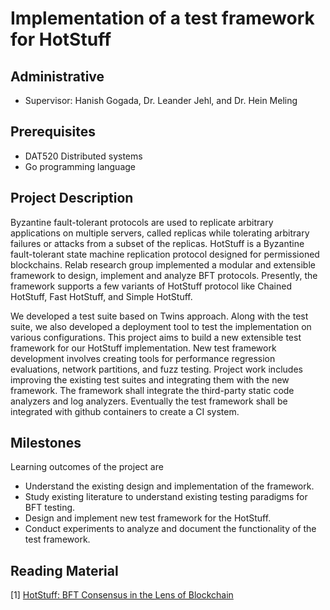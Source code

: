 # Implementation of a test framework for HotStuff

## Administrative

- Supervisor: Hanish Gogada, Dr. Leander Jehl, and Dr. Hein Meling

## Prerequisites

- DAT520 Distributed systems
- Go programming language

## Project Description

Byzantine fault-tolerant protocols are used to replicate arbitrary applications on multiple servers, called replicas while tolerating arbitrary failures or attacks from a subset of the replicas.
HotStuff is a Byzantine fault-tolerant state machine replication protocol designed for permissioned blockchains.
Relab research group implemented a modular and extensible framework to design, implement and analyze BFT protocols.
Presently, the framework supports a few variants of HotStuff protocol like Chained HotStuff, Fast HotStuff, and Simple HotStuff.

We developed a test suite based on Twins approach.
Along with the test suite, we also developed a deployment tool to test the implementation on various configurations.
This project aims to build a new extensible test framework for our HotStuff implementation.
New test framework development involves creating tools for performance regression evaluations, network partitions, and fuzz testing.
Project work includes improving the existing test suites and integrating them with the new framework.
The framework shall integrate the third-party static code analyzers and log analyzers.
Eventually the test framework shall be integrated with github containers to create a CI system.

## Milestones

Learning outcomes of the project are
- Understand the existing design and implementation of the framework.
- Study existing literature to understand existing testing paradigms for BFT testing.
- Design and implement new test framework for the HotStuff.
- Conduct experiments to analyze and document the functionality of the test framework.

## Reading Material
[1] [HotStuff: BFT Consensus in the Lens of Blockchain](https://arxiv.org/abs/1803.05069)
